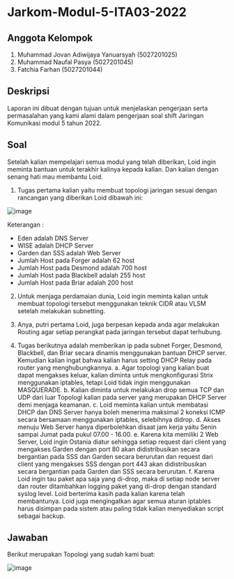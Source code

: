 # Jarkom-Modul-5-ITA03-2022
## Anggota Kelompok
1. Muhammad Jovan Adiwijaya Yanuarsyah (5027201025)
2. Muhammad Naufal Pasya (5027201045)
3. Fatchia Farhan (5027201044)

## Deskripsi
Laporan ini dibuat dengan tujuan untuk menjelaskan pengerjaan serta permasalahan yang kami alami dalam pengerjaan soal shift Jaringan Komunikasi modul 5 tahun 2022.

## Soal
Setelah kalian mempelajari semua modul yang telah diberikan, Loid ingin meminta bantuan untuk terakhir kalinya kepada kalian. Dan kalian dengan senang hati mau membantu Loid.

1. Tugas pertama kalian yaitu membuat topologi jaringan sesuai dengan rancangan yang diberikan Loid dibawah ini:

![image](https://user-images.githubusercontent.com/90241858/206861072-2a49fbc3-bd49-476d-ada6-055d1284759c.png)

Keterangan :
- Eden adalah DNS Server
- WISE adalah DHCP Server
- Garden dan SSS adalah Web Server
- Jumlah Host pada Forger adalah 62 host
- Jumlah Host pada Desmond adalah 700 host
- Jumlah Host pada Blackbell adalah 255 host
- Jumlah Host pada Briar adalah 200 host

2. Untuk menjaga perdamaian dunia, Loid ingin meminta kalian untuk membuat topologi tersebut menggunakan teknik CIDR atau VLSM setelah melakukan subnetting.

3. Anya, putri pertama Loid, juga berpesan kepada anda agar melakukan Routing agar setiap perangkat pada jaringan tersebut dapat terhubung.

4. Tugas berikutnya adalah memberikan ip pada subnet Forger, Desmond, Blackbell, dan Briar secara dinamis menggunakan bantuan DHCP server. Kemudian kalian ingat bahwa  kalian harus setting DHCP Relay pada router yang menghubungkannya.
    a. Agar topologi yang kalian buat dapat mengakses keluar, kalian diminta untuk mengkonfigurasi Strix menggunakan iptables, tetapi Loid tidak ingin menggunakan             MASQUERADE.
    b. Kalian diminta untuk melakukan drop semua TCP dan UDP dari luar Topologi kalian pada server yang merupakan DHCP Server demi menjaga keamanan.
    c. Loid meminta kalian untuk membatasi DHCP dan DNS Server hanya boleh menerima maksimal 2 koneksi ICMP secara bersamaan menggunakan iptables, selebihnya didrop.
    d. Akses menuju Web Server hanya diperbolehkan disaat jam kerja yaitu Senin sampai Jumat pada pukul 07.00 - 16.00.
    e. Karena kita memiliki 2 Web Server, Loid ingin Ostania diatur sehingga setiap request dari client yang mengakses Garden dengan port 80 akan didistribusikan              secara bergantian pada SSS dan Garden secara berurutan dan request dari client yang mengakses SSS dengan port 443 akan didistribusikan secara bergantian pada          Garden dan SSS secara berurutan.
    f. Karena Loid ingin tau paket apa saja yang di-drop, maka di setiap node server dan router ditambahkan logging paket yang di-drop dengan standard syslog level.
Loid berterima kasih pada kalian karena telah membantunya. Loid juga mengingatkan agar semua aturan iptables harus disimpan pada sistem atau paling tidak kalian menyediakan script sebagai backup.

## Jawaban
Berikut merupakan Topologi yang sudah kami buat:

![image](https://user-images.githubusercontent.com/90241858/206861311-65e49360-95dd-4e62-859b-5439c5079542.png)

